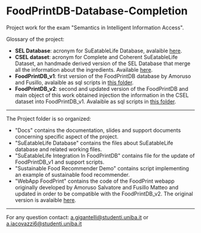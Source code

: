 # FoodPrintDB-Database-Completion
Project work for the exam "Semantics in Intelligent Information Access".

Glossary of the project:

*	**SEL Database**: acronym for SuEatableLife Database, avalaible [here](https://github.com/swapUniba/FoodPrintDB-Database-Completion/blob/main/SuEatableLife%20Database/SuEatableLife_Food_Footprint_database.xlsx). 
*	**CSEL dataset**: acronym for Complete and Coherent SuEatableLife Dataset, an handmade derived version of the SEL Database that merge all the information about the ingredients. Available [here](https://github.com/swapUniba/FoodPrintDB-Database-Completion/blob/main/SuEatableLife%20Database/CSEL_dataset/cfp_wfp_ingredients.csv).
*	**FoodPrintDB_v1**: first version of the FoodPrintDB database by Amoruso and Fusillo, avalaible as sql scripts in [this folder](https://github.com/swapUniba/FoodPrintDB-Database-Completion/tree/main/SuEatableLife%20Integration%20In%20FoodPrintDB/0_FoodPrintDB_v1(DB%20creation)).
*	**FoodPrintDB_v2**: second and updated version of the FoodPrintDB and main object of this work obtained injection the information in the CSEL dataset into FoodPrintDB_v1. Avalaible as sql scripts in [this folder](https://github.com/swapUniba/FoodPrintDB-Database-Completion/tree/main/SuEatableLife%20Integration%20In%20FoodPrintDB/1_FoodPintDB_v2(DB%20updates)).


---

The Project folder is so organized:

*   "Docs" contains the documentation, slides and support documents concerning specific aspect of the project.
*   "SuEatableLife Database" contains the files about SuEatableLife database and related working files.
*   "SuEatableLife Integration In FoodPrintDB" contains file for the update of FoodPrintDB_v1 and support scripts.
*   "Sustainable Food Recommender Demo" contains script implementing an example of sustainable food recommender.
*   "WebApp FoodPrint" contains the code of the FoodPrint webapp originally developed by Amoruso Salvatore and Fusillo Matteo and updated in order to be compatible with the FoodPrintDB_v2. The original version is avalaible [here](https://github.com/mfusillo98/exam-semantics-for-intelligent-systems/).

---

For any question contact: a.gigantelli@studenti.uniba.it or a.iacovazzi6@studenti.uniba.it
